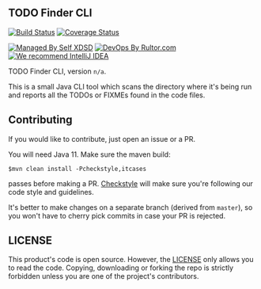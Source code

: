 ## TODO Finder CLI

[![Build Status](https://travis-ci.org/self-xdsd/todo-finder-cli.svg?branch=master)](https://travis-ci.org/self-xdsd/todo-finder-cli)
[![Coverage Status](https://coveralls.io/repos/github/self-xdsd/todo-finder-cli/badge.svg?branch=master)](https://coveralls.io/github/self-xdsd/todo-finder-cli?branch=master)

[![Managed By Self XDSD](https://amihaiemil.com/images/mbself.svg)](#)
[![DevOps By Rultor.com](http://www.rultor.com/b/self-xdsd/todo-finder-cli)](http://www.rultor.com/p/self-xdsd/todo-finder-cli)
[![We recommend IntelliJ IDEA](http://amihaiemil.github.io/images/intellij-idea-recommend.svg)](https://www.jetbrains.com/idea/)


TODO Finder CLI, version `n/a`.

This is a small Java CLI tool which scans the directory where it's being run and reports all the TODOs or FIXMEs found in the code files.

## Contributing 

If you would like to contribute, just open an issue or a PR.

You will need Java 11.
Make sure the maven build:

``$mvn clean install -Pcheckstyle,itcases``

passes before making a PR. [Checkstyle](http://checkstyle.sourceforge.net/) will make sure
you're following our code style and guidelines.

It's better to make changes on a separate branch (derived from ``master``), so you won't have to cherry pick commits in case your PR is rejected.

## LICENSE

This product's code is open source. However, the [LICENSE](https://github.com/self-xdsd/todo-finder-cli/blob/master/LICENSE) only allows you to read the code. Copying, downloading or forking the repo is strictly forbidden unless you are one of the project's contributors.
